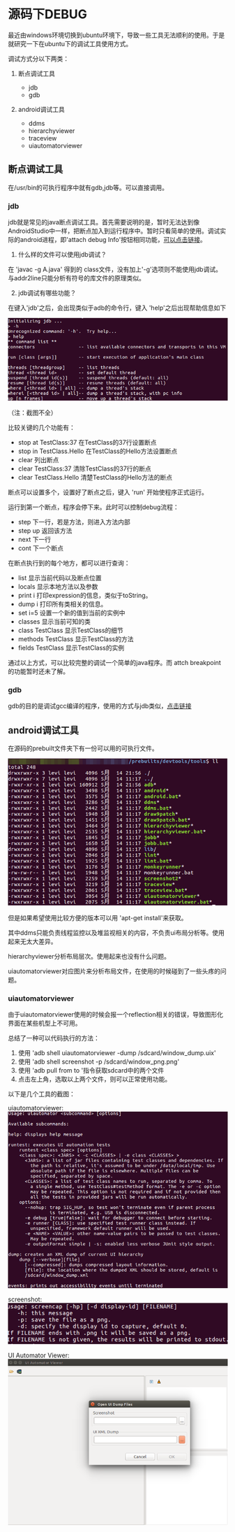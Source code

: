 # 源码下DEBUG

最近由windows环境切换到ubuntu环境下，导致一些工具无法顺利的使用。于是就研究一下在ubuntu下的调试工具使用方式。

调试方式分以下两类：
1. 断点调试工具
	* jdb
	* gdb

2. android调试工具
	* ddms
	* hierarchyviewer
	* traceview
	* uiautomatorviewer

## 断点调试工具

在/usr/bin的可执行程序中就有gdb,jdb等。可以直接调用。

### jdb

jdb就是常见的java断点调试工具。首先需要说明的是，暂时无法达到像AndroidStudio中一样，把断点加入到运行程序中。暂时只看简单的使用。调试实际的android进程，即'attach debug Info'按钮相同功能，[可以点击链接](./jdb调试进程.md)。

1. 什么样的文件可以使用jdb调试？

在 'javac -g A.java' 得到的 class文件，没有加上'-g'选项则不能使用jdb调试。与addr2line只能分析有符号的库文件的原理类似。

2. jdb调试有哪些功能？

在键入'jdb'之后，会出现类似于adb的命令行，键入 'help'之后出现帮助信息如下

![jdb_help](./jdb_help.png)

（注：截图不全）

比较关键的几个功能有：

* stop at TestClass:37        在TestClass的37行设置断点
* stop in TestClass.Hello     在TestClass的Hello方法设置断点
* clear			      列出断点
* clear TestClass:37          清除TestClass的37行的断点
* clear TestClass.Hello       清楚TestClass的Hello方法的断点

断点可以设置多个，设置好了断点之后，键入 'run' 开始使程序正式运行。

运行到第一个断点，程序会停下来。此时可以控制debug流程：

* step                         下一行，若是方法，则进入方法内部
* step up                      返回该方法
* next                         下一行
* cont                         下一个断点

在断点执行到的每个地方，都可以进行查询：

* list			               显示当前代码以及断点位置
* locals                       显示本地方法以及参数
* print i                      打印expression的信息，类似于toString。
* dump i                       打印所有类相关的信息。
* set i=5                      设置一个新的值到当前的实例中
* classes                      显示当前可知的类
* class TestClass              显示TestClass的细节
* methods TestClass            显示TestClass的方法
* fields TestClass             显示TestClass的实例

通过以上方式，可以比较完整的调试一个简单的java程序。而 attch breakpoint 的功能暂时还未了解。

### gdb

gdb的目的是调试gcc编译的程序，使用的方式与jdb类似，[点击链接](./gdb调试.md)



## android调试工具

在源码的prebuilt文件夹下有一份可以用的可执行文件。

![可执行文件](./tools.png)

但是如果希望使用比较方便的版本可以用 'apt-get install'来获取。

其中ddms只能负责线程监控以及堆监视相关的内容，不负责ui布局分析等。使用起来无太大差异。

hierarchyviewer分析布局层次。使用起来也没有什么问题。

uiautomatorviewer对应图片来分析布局文件，在使用的时候碰到了一些头疼的问题。

### uiautomatorviewer

由于uiautomatorviewer使用的时候会报一个reflection相关的错误，导致图形化界面在某些机型上不可用。

总结了一种可以代码执行的方法：

1. 使用 'adb shell uiautomatorviewer -dump /sdcard/window_dump.uix'
2. 使用 'adb shell screenshot -p /sdcard/window_png.png'
3. 使用 'adb pull from to '指令获取sdcard中的两个文件
4. 点击左上角，选取以上两个文件，则可以正常使用功能。

以下是几个工具的截图：

uiautomatorviewer:
![](./uiautomator.png)

screenshot:
![](./screencap.png)

UI Automator Viewer:
![](./ui_automator.png)



